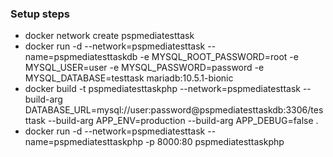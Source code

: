 ### Setup steps

* docker network create pspmediatesttask
* docker run -d --network=pspmediatesttask --name=pspmediatesttaskdb -e MYSQL_ROOT_PASSWORD=root -e MYSQL_USER=user -e MYSQL_PASSWORD=password -e MYSQL_DATABASE=testtask mariadb:10.5.1-bionic
* docker build -t pspmediatesttaskphp --network=pspmediatesttask --build-arg DATABASE_URL=mysql://user:password@pspmediatesttaskdb:3306/testtask --build-arg APP_ENV=production --build-arg APP_DEBUG=false .
* docker run -d --network=pspmediatesttask --name=pspmediatesttaskphp -p 8000:80 pspmediatesttaskphp

